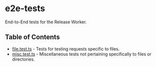 # e2e-tests

End-to-End tests for the Release Worker.

## Table of Contents

- [file.test.ts](./file.test.ts) - Tests for testing requests specific to files.
- [misc.test.ts](./misc.test.ts) - Miscellaneous tests not pertaining specifically to files or directories.
